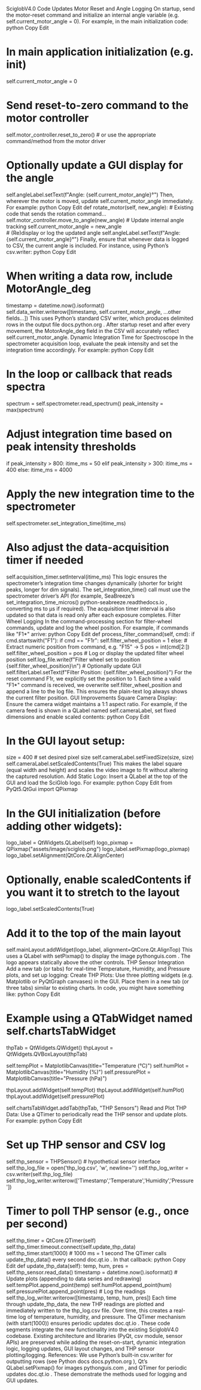 SciglobV4.0 Code Updates
Motor Reset and Angle Logging
On startup, send the motor-reset command and initialize an internal angle variable (e.g. self.current_motor_angle = 0). For example, in the main initialization code:
python
Copy
Edit
# In main application initialization (e.g. __init__)
self.current_motor_angle = 0
# Send reset-to-zero command to the motor controller
self.motor_controller.reset_to_zero()    # or use the appropriate command/method from the motor driver
# Optionally update a GUI display for the angle
self.angleLabel.setText(f"Angle: {self.current_motor_angle}°")
Then, wherever the motor is moved, update self.current_motor_angle immediately. For example:
python
Copy
Edit
def rotate_motor(self, new_angle):
    # Existing code that sends the rotation command...
    self.motor_controller.move_to_angle(new_angle)
    # Update internal angle tracking
    self.current_motor_angle = new_angle  
    # (Re)display or log the updated angle
    self.angleLabel.setText(f"Angle: {self.current_motor_angle}°")
Finally, ensure that whenever data is logged to CSV, the current angle is included. For instance, using Python’s csv.writer:
python
Copy
Edit
# When writing a data row, include MotorAngle_deg
timestamp = datetime.now().isoformat()
self.data_writer.writerow([timestamp, self.current_motor_angle, ...other fields...])
This uses Python’s standard CSV writer, which produces delimited rows in the output file
docs.python.org
. After startup reset and after every movement, the MotorAngle_deg field in the CSV will accurately reflect self.current_motor_angle.
Dynamic Integration Time for Spectroscope
In the spectrometer acquisition loop, evaluate the peak intensity and set the integration time accordingly. For example:
python
Copy
Edit
# In the loop or callback that reads spectra
spectrum = self.spectrometer.read_spectrum()
peak_intensity = max(spectrum)

# Adjust integration time based on peak intensity thresholds
if peak_intensity > 800:
    itime_ms = 50
elif peak_intensity > 300:
    itime_ms = 400
else:
    itime_ms = 4000

# Apply the new integration time to the spectrometer
self.spectrometer.set_integration_time(itime_ms)  

# Also adjust the data-acquisition timer if needed
self.acquisition_timer.setInterval(itime_ms)
This logic ensures the spectrometer’s integration time changes dynamically (shorter for bright peaks, longer for dim signals). The set_integration_time() call must use the spectrometer driver’s API (for example, SeaBreeze’s set_integration_time_micros()
python-seabreeze.readthedocs.io
, converting ms to μs if required). The acquisition timer interval is also updated so that data is read only after each exposure completes.
Filter Wheel Logging
In the command-processing section for filter-wheel commands, update and log the wheel position. For example, if commands like "F1*" arrive:
python
Copy
Edit
def process_filter_command(self, cmd):
    if cmd.startswith("F1"):
        if cmd == "F1r":
            self.filter_wheel_position = 1
        else:
            # Extract numeric position from command, e.g. "F15" -> 5
            pos = int(cmd[2:])
            self.filter_wheel_position = pos
        # Log or display the updated filter wheel position
        self.log_file.write(f"Filter wheel set to position {self.filter_wheel_position}\n")
        # Optionally update GUI
        self.filterLabel.setText(f"Filter Position: {self.filter_wheel_position}")
For the reset command F1r, we explicitly set the position to 1. Each time a valid "F1*" command is received, we overwrite self.filter_wheel_position and append a line to the log file. This ensures the plain-text log always shows the current filter position.
GUI Improvements
Square Camera Display: Ensure the camera widget maintains a 1:1 aspect ratio. For example, if the camera feed is shown in a QLabel named self.cameraLabel, set fixed dimensions and enable scaled contents:
python
Copy
Edit
# In the GUI layout setup:
size = 400  # set desired pixel size
self.cameraLabel.setFixedSize(size, size)
self.cameraLabel.setScaledContents(True)
This makes the label square (equal width and height) and scales the video image to fit without altering the captured resolution.
Add Static Logo: Insert a QLabel at the top of the GUI and load the SciGlob logo. For example:
python
Copy
Edit
from PyQt5.QtGui import QPixmap

# In the GUI initialization (before adding other widgets):
logo_label = QtWidgets.QLabel(self)
logo_pixmap = QPixmap("assets/image/sciglob.png")
logo_label.setPixmap(logo_pixmap)
logo_label.setAlignment(QtCore.Qt.AlignCenter)
# Optionally, enable scaledContents if you want it to stretch to the layout
logo_label.setScaledContents(True)
# Add it to the top of the main layout
self.mainLayout.addWidget(logo_label, alignment=QtCore.Qt.AlignTop)
This uses a QLabel with setPixmap() to display the image
pythonguis.com
. The logo appears statically above the other controls.
THP Sensor Integration
Add a new tab (or tabs) for real-time Temperature, Humidity, and Pressure plots, and set up logging:
Create THP Plots: Use three plotting widgets (e.g. Matplotlib or PyQtGraph canvases) in the GUI. Place them in a new tab (or three tabs) similar to existing charts. In code, you might have something like:
python
Copy
Edit
# Example using a QTabWidget named self.chartsTabWidget
thpTab = QtWidgets.QWidget()
thpLayout = QtWidgets.QVBoxLayout(thpTab)

self.tempPlot = MatplotlibCanvas(title="Temperature (°C)")
self.humPlot = MatplotlibCanvas(title="Humidity (%)")
self.pressurePlot = MatplotlibCanvas(title="Pressure (hPa)")

thpLayout.addWidget(self.tempPlot)
thpLayout.addWidget(self.humPlot)
thpLayout.addWidget(self.pressurePlot)

self.chartsTabWidget.addTab(thpTab, "THP Sensors")
Read and Plot THP Data: Use a QTimer to periodically read the THP sensor and update plots. For example:
python
Copy
Edit
# Set up THP sensor and CSV log
self.thp_sensor = THPSensor()  # hypothetical sensor interface
self.thp_log_file = open('thp_log.csv', 'w', newline='')
self.thp_log_writer = csv.writer(self.thp_log_file)
self.thp_log_writer.writerow(['Timestamp','Temperature','Humidity','Pressure'])

# Timer to poll THP sensor (e.g., once per second)
self.thp_timer = QtCore.QTimer(self)
self.thp_timer.timeout.connect(self.update_thp_data)
self.thp_timer.start(1000)  # 1000 ms = 1 second
The QTimer calls update_thp_data() every second
doc.qt.io
. In that callback:
python
Copy
Edit
def update_thp_data(self):
    temp, hum, pres = self.thp_sensor.read_data()
    timestamp = datetime.now().isoformat()
    # Update plots (appending to data series and redrawing)
    self.tempPlot.append_point(temp)
    self.humPlot.append_point(hum)
    self.pressurePlot.append_point(pres)
    # Log the readings
    self.thp_log_writer.writerow([timestamp, temp, hum, pres])
Each time through update_thp_data, the new THP readings are plotted and immediately written to the thp_log.csv file. Over time, this creates a real-time log of temperature, humidity, and pressure. The QTimer mechanism (with start(1000)) ensures periodic updates
doc.qt.io
. These code segments integrate the new functionality into the existing SciglobV4.0 codebase. Existing architecture and libraries (PyQt, csv module, sensor APIs) are preserved while adding the reset-on-start, dynamic integration logic, logging updates, GUI layout changes, and THP sensor plotting/logging. References: We use Python’s built-in csv.writer for outputting rows (see Python docs
docs.python.org
), Qt’s QLabel.setPixmap() for images
pythonguis.com
, and QTimer for periodic updates
doc.qt.io
. These demonstrate the methods used for logging and GUI updates.
